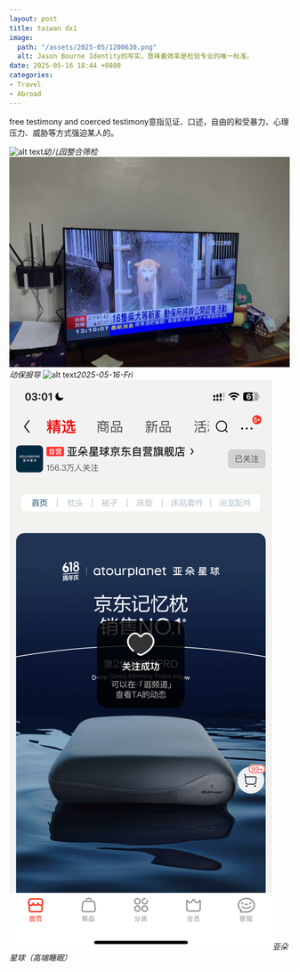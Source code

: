```yaml
---
layout: post
title: taiwan dx1
image:
  path: "/assets/2025-05/1200630.png"
  alt: Jason Bourne Identity的写实，意味着效率是检验专业的唯一标准。
date: 2025-05-16 18:44 +0800
categories:
- Travel
- Abroad
---
```

free testimony and coerced testimony意指见证、口述，自由的和受暴力、心理压力、威胁等方式强迫某人的。

![alt text](/assets/2025-05/a9140b75dc8482b18b8e1b8b27eae75.jpg)_幼儿园整合筛检_
![alt text](/assets/2025-05/ac01b0e9ff39638ed6ba8ab54ba77f7.jpg)_动保报导_
![alt text](/assets/2025-05/65a996d677d14172e5d2ef6aef9b57f.jpg)_2025-05-16-Fri_
![alt text](/assets/2025-05/03bab9ee063efdf5f9fda7aa69ce2bc.png)_亚朵星球（高端睡眠）_